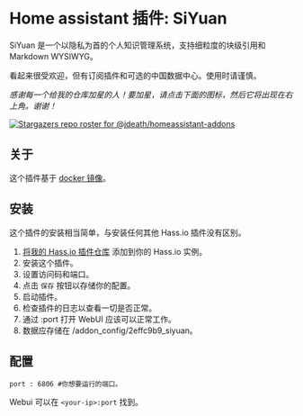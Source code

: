 # Home assistant 插件: SiYuan

SiYuan 是一个以隐私为首的个人知识管理系统，支持细粒度的块级引用和 Markdown WYSIWYG。

看起来很受欢迎，但有订阅插件和可选的中国数据中心。使用时请谨慎。

_感谢每一个给我的仓库加星的人！要加星，请点击下面的图标，然后它将出现在右上角。谢谢！_

[![Stargazers repo roster for @jdeath/homeassistant-addons](https://reporoster.com/stars/jdeath/homeassistant-addons)](https://github.com/jdeath/homeassistant-addons/stargazers)

## 关于

这个插件基于 [docker 镜像](https://github.com/siyuan-note/siyuan)。

## 安装

这个插件的安装相当简单，与安装任何其他 Hass.io 插件没有区别。

1. [将我的 Hass.io 插件仓库][repository] 添加到你的 Hass.io 实例。
1. 安装这个插件。
1. 设置访问码和端口。
1. 点击 `保存` 按钮以存储你的配置。
1. 启动插件。
1. 检查插件的日志以查看一切是否正常。
1. 通过 <your-ip>:port 打开 WebUI 应该可以正常工作。
1. 数据应存储在 /addon_config/2effc9b9_siyuan。
## 配置

```
port : 6806 #你想要运行的端口。
```

Webui 可以在 `<your-ip>:port` 找到。

[repository]: https://github.com/jdeath/homeassistant-addons